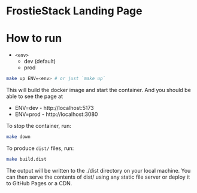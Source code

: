 # FrostieStack Landing Page

# How to run

* `<env>`
  * dev (default)
  * prod

```bash
make up ENV=<env> # or just `make up`
```

This will build the docker image and start the container. And you should be able to see the page at

* ENV=dev - http://localhost:5173
* ENV=prod - http://localhost:3080

To stop the container, run:

```bash
make down
```

To produce `dist/` files, run:

```bash
make build.dist
```

The output will be written to the ./dist directory on your local machine. You can then serve the contents of dist/ using any static file server or deploy it to GitHub Pages or a CDN.